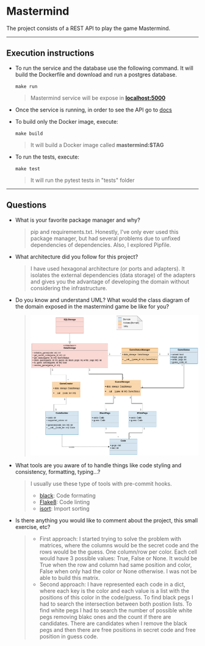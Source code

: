 # Mastermind

The project consists of a REST API to play the game Mastermind.

---

## Execution instructions

- To run the service and the database use the following command. It will build the Dockerfile and download and run a postgres database.
    ```
    make run
    ```

    > Mastermind service will be expose in [**localhost:5000**](localhost:5000)

- Once the service is running, in order to see the API go to [docs](localhost:5000/docs)

- To build only the Docker image, execute:
    ```
    make build
    ```

    > It will build a Docker image called **mastermind:$TAG**


- To run the tests, execute:
    ```
    make test
    ```

    > It will run the pytest tests in "tests" folder

---

## Questions

* What is your favorite package manager and why?
    > pip and requirements.txt. Honestly, I've only ever used this package manager, but had several problems due to unfixed dependencies of dependencies. Also, I explored Pipfile.


* What architecture did you follow for this project?
    > I have used hexagonal architecture (or ports and adapters). It isolates the external dependencies (data storage) of the adapters and gives you the advantage of developing the domain without considering the infrastructure.


* Do you know and understand UML? What would the class diagram of the domain exposed in the mastermind game be like for you?
    > ![Class diagram](./class-diagram.png)


* What tools are you aware of to handle things like code styling and consistency, formatting, typing…?
    > I usually use these type of tools with pre-commit hooks.
    > - [black](https://github.com/psf/black): Code formating
    > - [Flake8](https://flake8.pycqa.org/): Code linting
    > - [isort](https://github.com/PyCQA/isort): Import sorting


* Is there anything you would like to comment about the project, this small exercise, etc?
    > - First approach: I started trying to solve the problem with matrices, where the columns would be the secret code and the rows would be the guess. One column/row per color. Each cell would have 3 possible values: True, False or None. It would be True when the row and column had same position and color, False when only had the color or None otherwise. I was not be able to build this matrix.
    > - Second approach: I have represented each code in a dict, where each key is the color and each value is a list with the positions of this color in the code/guess. To find black pegs I had to search the intersection between both postion lists. To find white pegs I had to search the number of possible white pegs removing blakc ones and the count if there are candidates. There are candidates when I remove the black pegs and then there are free positions in secret code and free position in guess code.
